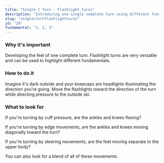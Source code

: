 ```yaml
---
title: "Single C Turn - Flashlight turns"
description: "Introducing one single complete turn using different fundamentals"
slug: "singlecturnflashlightturns"
id: "20"
fundamental: "1, 2, 3"
---
```


### Why it's important

Developing the feel of one complete turn. Flashlight turns are very versatile and can be used to highlight different fundamentals.

### How to do it

Imagine it's dark outside and your kneecaps are headlights illuminating the direction you're going. Move the flashlights toward the direction of the turn while directing pressure to the outside ski.

### What to look for

If you're turning by cuff pressure, are the ankles and knees flexing?

If you're turning by edge movements, are the ankles and knees moving diagonally toward the turn?

If you're turning by steering movements, are the feet moving separate to the upper body?

You can also look for a blend of all of these movements.
